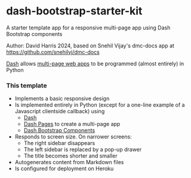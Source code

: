 # dash-bootstrap-starter-kit

A starter template app for a responsive multi-page app using Dash Bootstrap components

Author: David Harris 2024, based on Snehil Vijay's dmc-docs app at https://github.com/snehilvj/dmc-docs 

[Dash](https://dash.plotly.com/) allows [multi-page web apps](https://dash.plotly.com/)
to be programmed (almost entirely) in Python

### This template

* Implements a basic responsive design
* Is implemented entirely in Python (except for a one-line example of a Javascript clientside callback) using
    * [Dash](https://dash.plotly.com/urls)
    * [Dash Pages](https://dash.plotly.com/urls) to create a multi-page app
    * [Dash Bootstrap Components](https://dash-bootstrap-components.opensource.faculty.ai/docs/components/)
* Responds to screen size. On narrower screens:
    * The right sidebar disappears
    * The left sidebar is replaced by a pop-up drawer
    * The title becomes shorter and smaller
* Autogenerates content from Markdown files
* Is configured for deployment on Heroku
